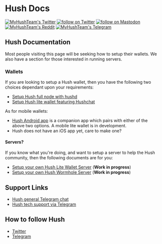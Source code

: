 # Hush Docs

<p align="left">
    <a href="https://twitter.com/MyHushTeam">
        <img src="https://img.shields.io/twitter/url?style=social&url=https%3A%2F%2Ftwitter.com%2Fmyhushteam"
            alt="MyHushTeam's Twitter"></a>
    <a href="https://twitter.com/intent/follow?screen_name=MyHushTeam">
        <img src="https://img.shields.io/twitter/follow/MyHushTeam?style=social&logo=twitter"
            alt="follow on Twitter"></a>
    <a href="https://fosstodon.org/@myhushteam">
        <img src="https://img.shields.io/badge/Mastodon-MyHushTeam-blue"
            alt="follow on Mastodon"></a>
    <a href="https://www.reddit.com/r/Myhush/">
        <img src="https://img.shields.io/reddit/subreddit-subscribers/Myhush?style=social"
            alt="MyHushTeam's Reddit"></a>
    <a href="https://t.me/Hush_Coin">
        <img src="https://img.shields.io/badge/Telegram-2CA5E0?style=for-the-badge&logo=telegram&logoColor=white" alt="MyHushTeam's Telegram"></a>
</p>

## Hush Documentation

Most people visiting this page will be seeking how to setup their wallets. We also have a section for those interested in running servers.

### Wallets

If you are looking to setup a Hush wallet, then you have the following two choices dependant upon your requirements:

- [Setup Hush full node with hushd](sd.md)
- [Setup Hush lite wallet featuring Hushchat](sdl.md)

As for mobile wallets:
- [Hush Android app](sda.md) is a companion app which pairs with either of the above two options. A mobile lite wallet is in development.
- Hush does not have an iOS app yet, care to make one?

#### Servers?

If you know what you're doing, and want to setup a server to help the Hush community, then the following documents are for you:

- [Setup your own Hush Lite Wallet Server](hush-lite-server.md) (**Work in progress**)
- [Setup your own Hush Wormhole Server](wormhole.md) (**Work in progress**)

## Support Links

- [Hush general Telegram chat](https://t.me/Hush_Coin)
- [Hush tech support via Telegram](https://t.me/hush8support)

## How to follow Hush

- [Twitter](https://twitter.com/MyHushTeam)
- [Telegram](https://t.me/Hush_Coin)
